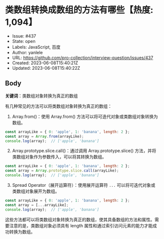 # 类数组转换成数组的方法有哪些【热度: 1,094】

- Issue: #437
- State: open
- Labels: JavaScript, 百度
- Author: yanlele
- URL: https://github.com/pro-collection/interview-question/issues/437
- Created: 2023-06-08T15:40:21Z
- Updated: 2023-06-08T15:40:22Z

## Body

**关键词**：类数组对象转换为真正的数组

有几种常见的方法可以将类数组对象转换为真正的数组：

1. Array.from()：使用 Array.from() 方法可以将可迭代对象或类数组对象转换为数组。
```javascript
const arrayLike = { 0: 'apple', 1: 'banana', length: 2 };
const array = Array.from(arrayLike);
console.log(array);  // ['apple', 'banana']
```

2. Array.prototype.slice.call()：通过调用 Array.prototype.slice() 方法，并将类数组对象作为参数传入，可以将其转换为数组。
```javascript
const arrayLike = { 0: 'apple', 1: 'banana', length: 2 };
const array = Array.prototype.slice.call(arrayLike);
console.log(array);  // ['apple', 'banana']
```

3. Spread Operator（展开运算符）：使用展开运算符 `...` 可以将可迭代对象或类数组对象展开为数组。
```javascript
const arrayLike = { 0: 'apple', 1: 'banana', length: 2 };
const array = [...arrayLike];
console.log(array);  // ['apple', 'banana']
```

这些方法都可以将类数组对象转换为真正的数组，使其具备数组的方法和属性。需要注意的是，类数组对象必须具有 length 属性和通过索引访问元素的能力才能成功转换为数组。

